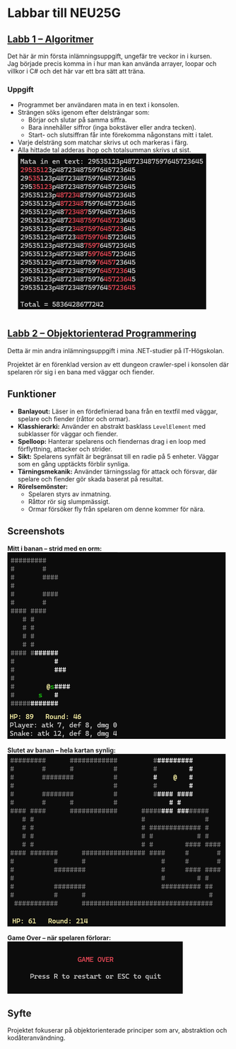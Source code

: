 # Labbar till NEU25G

## [Labb 1 – Algoritmer](https://github.com/MelvinEdlund/Labbar/tree/master/Labb1_Algoritmer)
Det här är min första inlämningsuppgift, ungefär tre veckor in i kursen.  
Jag började precis komma in i hur man kan använda arrayer, loopar och villkor i C# och det här var ett bra sätt att träna.  

### Uppgift
- Programmet ber användaren mata in en text i konsolen.  
- Strängen söks igenom efter delsträngar som:  
  - Börjar och slutar på samma siffra.  
  - Bara innehåller siffror (inga bokstäver eller andra tecken).  
  - Start- och slutsiffran får inte förekomma någonstans mitt i talet.  
- Varje delsträng som matchar skrivs ut och markeras i färg.  
- Alla hittade tal adderas ihop och totalsumman skrivs ut sist.
![Exempel på output](bilder/labb1.png)
#
## [Labb 2 – Objektorienterad Programmering](https://github.com/MelvinEdlund/Labbar/tree/master/Labb2_Objektorienterad_Programmering)
Detta är min andra inlämningsuppgift i mina .NET-studier på IT-Högskolan.  

Projektet är en förenklad version av ett dungeon crawler-spel i konsolen där spelaren rör sig i en bana med väggar och fiender.  

## Funktioner
- **Banlayout:** Läser in en fördefinierad bana från en textfil med väggar, spelare och fiender (råttor och ormar).  
- **Klasshierarki:** Använder en abstrakt basklass `LevelElement` med subklasser för väggar och fiender.  
- **Spelloop:** Hanterar spelarens och fiendernas drag i en loop med förflyttning, attacker och strider.  
- **Sikt:** Spelarens synfält är begränsat till en radie på 5 enheter. Väggar som en gång upptäckts förblir synliga.  
- **Tärningsmekanik:** Använder tärningsslag för attack och försvar, där spelare och fiender gör skada baserat på resultat.  
- **Rörelsemönster:**  
  - Spelaren styrs av inmatning.  
  - Råttor rör sig slumpmässigt.  
  - Ormar försöker fly från spelaren om denne kommer för nära.  

## Screenshots
**Mitt i banan – strid med en orm:**  
![Strid mot orm](bilder/labb2_1.png)  

**Slutet av banan – hela kartan synlig:**  
![Hela banan](bilder/labb2_2.png)  

**Game Over – när spelaren förlorar:**  
![Game Over](bilder/labb2_3.png) 

## Syfte
Projektet fokuserar på objektorienterade principer som arv, abstraktion och kodåteranvändning.  
